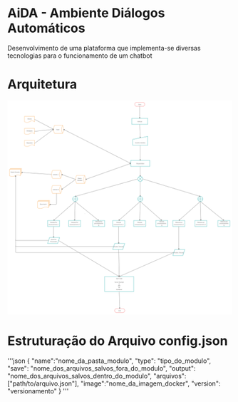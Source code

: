 # 	AiDA - Ambiente Diálogos Automáticos

Desenvolvimento de uma plataforma que implementa-se diversas tecnologias para o funcionamento de um chatbot

# Arquitetura

![Arquitetura](imgs/estrutura.png)

# Estruturação do Arquivo config.json
'''json
{
    "name":"nome_da_pasta_modulo",
    "type": "tipo_do_modulo",
    "save": "nome_dos_arquivos_salvos_fora_do_modulo",
    "output": "nome_dos_arquivos_salvos_dentro_do_modulo",
    "arquivos":["path/to/arquivo.json"],
    "image":"nome_da_imagem_docker",
    "version": "versionamento"
}
'''